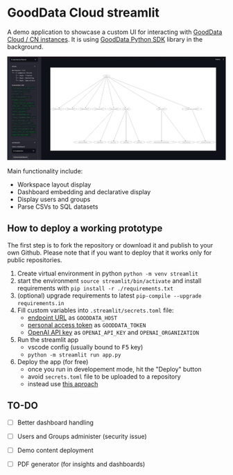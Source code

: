 # GoodData Cloud streamlit

A demo application to showcase a custom UI for interacting with [GoodData Cloud / CN instances](https://www.gooddata.com/docs/). It is using [GoodData Python SDK](https://www.gooddata.com/docs/python-sdk/latest/) library in the background.

![screenshot](./screenshot.png)

Main functionality include:

- Workspace layout display
- Dashboard embedding and declarative display
- Display users and groups
- Parse CSVs to SQL datasets

## How to deploy a working prototype

The first step is to fork the repository or download it and publish to your own Github. Please note that if you want to deploy that it works only for public repositories.

1. Create virtual environment in python `python -m venv streamlit`
2. start the environment `source streamlit/bin/activate` and install requirements with `pip install -r ./requirements.txt` 
3. (optional) upgrade requirements to latest `pip-compile --upgrade requirements.in`
4. Fill custom variables into `.streamlit/secrets.toml` file: 
   - [endpoint URL](https://www.gooddata.com/developers/cloud-native/doc/cloud/getting-started/get-gooddata/) as `GOODDATA_HOST`
   - [personal access token](https://www.gooddata.com/developers/cloud-native/doc/cloud/getting-started/create-api-token/) as `GOODDATA_TOKEN`
   - [OpenAI API key](https://platform.openai.com/docs/quickstart?context=python) as `OPENAI_API_KEY` and `OPENAI_ORGANIZATION` 
5. Run the streamlit app
   - vscode config (usually bound to <kbd>F5</kbd> key)
   - `python -m streamlit run app.py`
6. Deploy the app (for free)
   - once you run in developement mode, hit the "Deploy" button
   - avoid `secrets.toml` file to be uploaded to a repository
   - instead use [this aproach](https://docs.streamlit.io/streamlit-community-cloud/get-started/deploy-an-app/connect-to-data-sources/secrets-management)

## TO-DO

- [ ] Better dashboard handling
- [ ] Users and Groups administer (security issue)
- [ ] Demo content deployment
- [ ] PDF generator (for insights and dashboards)

